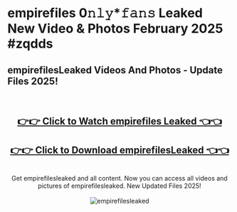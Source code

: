 # empirefiles 0𝚗𝚕𝚢*𝚏𝚊𝚗𝚜 Leaked New Video & Photos February 2025 #zqdds

<h2>empirefilesLeaked Videos And Photos - Update Files 2025!</h2>
<br>
<div align="center">
<h2><a href="https://mediaupload.pro?title=empirefiles&ref=11F" rel="nofollow">👉👉 Click to Watch empirefiles Leaked 👈👈</a></h2>
<h2><a href="https://mediaupload.pro?title=empirefiles&ref=11F" rel="nofollow">👉👉 Click to Download empirefilesLeaked 👈👈</a></h2>
<br>
Get empirefilesleaked and all content. Now you can access all videos and pictures of empirefilesleaked. New Updated Files 2025!
<br>
<br>
<a href="https://mediaupload.pro?title=empirefiles&ref=11F" rel="nofollow" data-target="animated-image.originalLink"><img src="https://i.ibb.co/Gkj2r4b/banner.png" alt="empirefilesleaked" style="max-width: 100%; display: inline-block;" data-target="animated-image.originalImage"></a>
</div>
<br>

